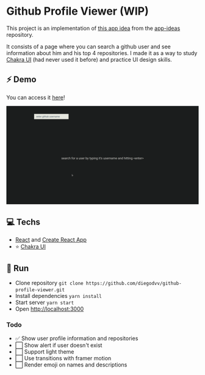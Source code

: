 # Github Profile Viewer (WIP)

This project is an implementation of [this app idea](https://github.com/florinpop17/app-ideas/blob/master/Projects/2-Intermediate/GitHub-Profiles.md) from the [app-ideas](https://github.com/florinpop17/app-ideas) repository.

It consists of a page where you can search a github user and see information about him and his top 4 repositories. I made it as a way to study [Chakra UI](https://chakra-ui.com/) (had never used it before) and practice UI design skills.

## ⚡ Demo
You can access it [here](https://github-profile-viewer-diegodvv.netlify.app/)!
<p style="text-align: center;">
  <img src="demo.gif">
</p>

## 💻 Techs

- [React](https://reactjs.org/) and [Create React App](https://create-react-app.dev/)
- ⭐ [Chakra UI](https://chakra-ui.com/)

## 🚀 Run

- Clone repository `git clone https://github.com/diegodvv/github-profile-viewer.git`
- Install dependencies `yarn install`
- Start server `yarn start`
- Open [http://localhost:3000](http://localhost:3000)

### Todo
- :white_check_mark: Show user profile information and repositories
- :white_large_square: Show alert if user doesn't exist
- :white_large_square: Support light theme
- :white_large_square: Use transitions with framer motion
- :white_large_square: Render emoji on names and descriptions